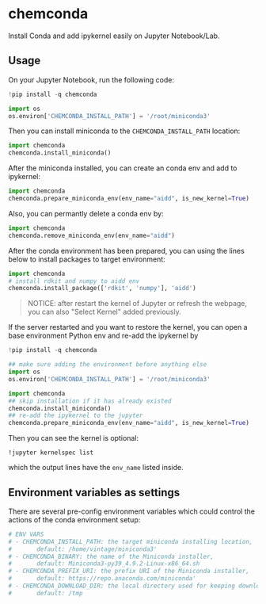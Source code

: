 # chemconda
Install Conda and add ipykernel easily on Jupyter Notebook/Lab.

## Usage

On your Jupyter Notebook, run the following code:

```python
!pip install -q chemconda

import os
os.environ['CHEMCONDA_INSTALL_PATH'] = '/root/miniconda3'
```

Then you can install miniconda to the `CHEMCONDA_INSTALL_PATH` location:
```python
import chemconda
chemconda.install_miniconda()
```

After the miniconda installed, you can create an conda env and add to ipykernel:

```python
import chemconda
chemconda.prepare_miniconda_env(env_name="aidd", is_new_kernel=True)
```

Also, you can permantly delete a conda env by:

```python
import chemconda
chemconda.remove_miniconda_env(env_name="aidd")
```

After the conda environment has been prepared, you can using the lines below to install packages to target environment:

```python
import chemconda
# install rdkit and numpy to aidd env 
chemconda.install_package(['rdkit', 'numpy'], 'aidd')
```

> NOTICE: after restart the kernel of Jupyter or refresh the webpage, you can also "Select Kernel" added previously. 

If the server restarted and you want to restore the kernel, you can open a base environment Python env and re-add the ipykernel by

```python
!pip install -q chemconda

## make sure adding the environment before anything else
import os
os.environ['CHEMCONDA_INSTALL_PATH'] = '/root/miniconda3'

import chemconda
## skip installation if it has already existed
chemconda.install_miniconda()
## re-add the ipykernel to the jupyter
chemconda.prepare_miniconda_env(env_name="aidd", is_new_kernel=True)
```

Then you can see the kernel is optional:

```
!jupyter kernelspec list
```

which the output lines have the `env_name` listed inside.

## Environment variables as settings

There are several pre-config environment variables which could control the actions of the conda environment setup:

```python
# ENV VARS
# - CHEMCONDA_INSTALL_PATH: the target miniconda installing location, 
#       default: /home/vintage/miniconda3'
# - CHEMCONDA_BINARY: the name of the Miniconda installer,
#       default: Miniconda3-py39_4.9.2-Linux-x86_64.sh
# - CHEMCONDA_PREFIX_URI: the prefix URI of the Miniconda installer,
#       default: https://repo.anaconda.com/miniconda'
# - CHEMCONDA_DOWNLOAD_DIR: the local directory used for keeping downloading installer,
#       default: /tmp
```